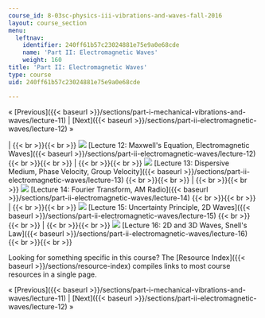```yaml
---
course_id: 8-03sc-physics-iii-vibrations-and-waves-fall-2016
layout: course_section
menu:
  leftnav:
    identifier: 240ff61b57c23024881e75e9a0e68cde
    name: 'Part II: Electromagnetic Waves'
    weight: 160
title: 'Part II: Electromagnetic Waves'
type: course
uid: 240ff61b57c23024881e75e9a0e68cde

---
```


« [Previous]({{< baseurl >}}/sections/part-i-mechanical-vibrations-and-waves/lecture-11) | [Next]({{< baseurl >}}/sections/part-ii-electromagnetic-waves/lecture-12) »

|  {{< br >}}{{< br >}} ![](/coursemedia/8-03sc-physics-iii-vibrations-and-waves-fall-2016/a7477ca5a6aba6bde7d070489f7f75a6_L12.jpg) [Lecture 12: Maxwell's Equation, Electromagnetic Waves]({{< baseurl >}}/sections/part-ii-electromagnetic-waves/lecture-12) {{< br >}}{{< br >}}  |  {{< br >}}{{< br >}} ![](/coursemedia/8-03sc-physics-iii-vibrations-and-waves-fall-2016/c35a283d752d5d8fb8778b14b5a11e3f_L13.jpg) [Lecture 13: Dispersive Medium, Phase Velocity, Group Velocity]({{< baseurl >}}/sections/part-ii-electromagnetic-waves/lecture-13) {{< br >}}{{< br >}}  |  {{< br >}}{{< br >}} ![](/coursemedia/8-03sc-physics-iii-vibrations-and-waves-fall-2016/dc514809178e7e3a9e02d2f59891c6a6_L14.jpg) [Lecture 14: Fourier Transform, AM Radio]({{< baseurl >}}/sections/part-ii-electromagnetic-waves/lecture-14) {{< br >}}{{< br >}}  |  {{< br >}}{{< br >}} ![](/coursemedia/8-03sc-physics-iii-vibrations-and-waves-fall-2016/4d7079ada384598988679c63039f3f09_L15.jpg) [Lecture 15: Uncertainty Principle, 2D Waves]({{< baseurl >}}/sections/part-ii-electromagnetic-waves/lecture-15) {{< br >}}{{< br >}}  |  {{< br >}}{{< br >}} ![](/coursemedia/8-03sc-physics-iii-vibrations-and-waves-fall-2016/18affe5d8b55327a4811a08c7a1052e1_L16.jpg) [Lecture 16: 2D and 3D Waves, Snell's Law]({{< baseurl >}}/sections/part-ii-electromagnetic-waves/lecture-16) {{< br >}}{{< br >}}  

Looking for something specific in this course? The [Resource Index]({{< baseurl >}}/sections/resource-index) compiles links to most course resources in a single page.

« [Previous]({{< baseurl >}}/sections/part-i-mechanical-vibrations-and-waves/lecture-11) | [Next]({{< baseurl >}}/sections/part-ii-electromagnetic-waves/lecture-12) »